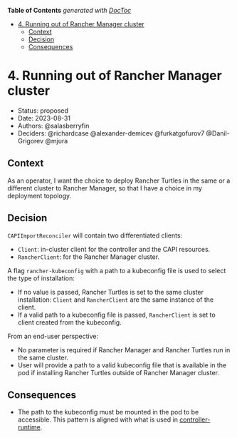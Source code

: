 <!-- START doctoc generated TOC please keep comment here to allow auto update -->
<!-- DON'T EDIT THIS SECTION, INSTEAD RE-RUN doctoc TO UPDATE -->
**Table of Contents**  *generated with [DocToc](https://github.com/thlorenz/doctoc)*

- [4. Running out of Rancher Manager cluster](#4-running-out-of-rancher-manager-cluster)
  - [Context](#context)
  - [Decision](#decision)
  - [Consequences](#consequences)

<!-- END doctoc generated TOC please keep comment here to allow auto update -->

# 4. Running out of Rancher Manager cluster

* Status: proposed
* Date: 2023-08-31
* Authors: @salasberryfin
* Deciders: @richardcase @alexander-demicev @furkatgofurov7 @Danil-Grigorev @mjura

## Context

As an operator, I want the choice to deploy Rancher Turtles in the same or a 
different cluster to Rancher Manager, so that I have a choice in my deployment 
topology.

## Decision

`CAPIImportReconciler` will contain two differentiated clients:
- `Client`: in-cluster client for the controller and the CAPI resources.
- `RancherClient`: for the Rancher Manager cluster.

A flag `rancher-kubeconfig` with a path to a kubeconfig file is used to select 
the type of installation:
- If no value is passed, Rancher Turtles is set to the same cluster 
installation: `Client` and `RancherClient` are the same instance of the client.
- If a valid path to a kubeconfig file is passed, `RancherClient` is set to 
client created from the kubeconfig.

From an end-user perspective:

* No parameter is required if Rancher Manager and Rancher Turtles run in the 
same cluster.
* User will provide a path to a valid kubeconfig file that is available in the 
pod if installing Rancher Turtles outside of Rancher Manager cluster.

## Consequences

- The path to the kubeconfig must be mounted in the pod to be accessible. This 
pattern is aligned with what is used in [controller-runtime](https://github.com/kubernetes-sigs/controller-runtime/blob/964a416cf5acf5a67bdc5904897006447ac11509/pkg/client/config/config.go#L60).
